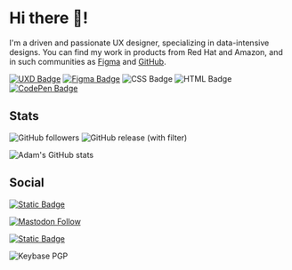 # Hi there 👋!

I'm a driven and passionate UX designer, specializing in data-intensive designs. You can find my work in products from Red Hat and Amazon, and in such communities as [Figma]() and [GitHub](https://www.github.com/adamj).

[![UXD Badge](https://img.shields.io/badge/UXD-orange?style=for-the-badge&logo=UX&logoColor=%23fff)](https://www.adamjolicoeur.com) [![Figma Badge](https://img.shields.io/badge/Figma-purple?style=for-the-badge&logo=FIGMA&logoColor=%23fff)](https://www.figma.com/@switchback "Link to my Figma community page") ![CSS Badge](https://img.shields.io/badge/CSS-blue?style=for-the-badge&logo=CSS3&logoColor=%23fff) ![HTML Badge](https://img.shields.io/badge/HTML-navy?style=for-the-badge&logo=HTML5&logoColor=%23fff) [![CodePen Badge](https://img.shields.io/badge/CODEPEN-black?style=for-the-badge&logo=codepen&logoColor=%23fff)](https://codepen.io/AdamJolicoeur "Link to my CodePen page")

## Stats
![GitHub followers](https://img.shields.io/github/followers/adamj?style=for-the-badge&logo=GitHub&logoColor=%23fff&link=https%3A%2F%2Fwww.github.com%2Fadamj) ![GitHub release (with filter)](https://img.shields.io/github/v/release/adamj/adamj?style=for-the-badge&logo=GitHub&logoColor=%23fff)

![Adam's GitHub stats](https://github-readme-stats.vercel.app/api?username=adamj&show_icons=true&theme=transparent)

## Social

[![Static Badge](https://img.shields.io/badge/LINKEDIN-PROFILE-blue?style=for-the-badge&logo=linkedin&logoColor=%23fff)](https://www.linkedin.com/in/ajjolicoeur/ "Link to my LinkedIn profile")

[![Mastodon Follow](https://img.shields.io/mastodon/follow/109566572934687761?domain=https%3A%2F%2Fmastodon.world&style=for-the-badge&logo=mastodon&logoColor=%23fff)](https://mastodon.world/@adamjol "Link to my Mastodon profile")

[![Static Badge](https://img.shields.io/badge/DEV-PROFILE-blue?style=for-the-badge&logo=dev.to&logoColor=%23fff)](https://dev.to/adamj "Link to my Dev.to profile")

![Keybase PGP](https://img.shields.io/keybase/pgp/mindreeper2420?style=for-the-badge&logo=keybase&logoColor=%23fff)

<!-- Icons from https://simpleicons.org -->
<!-- Badges from https://shields.io -->
